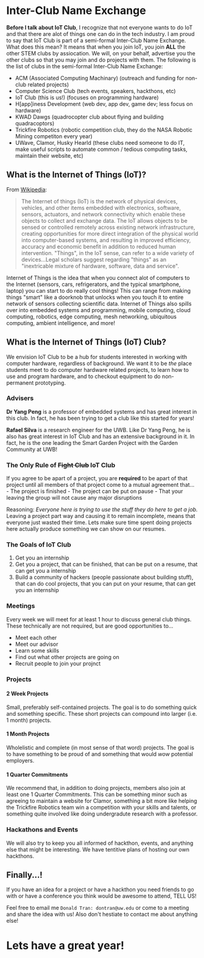 # Inter-Club Name Exchange
**Before I talk about IoT Club**, I recognize that not everyone wants to do IoT and that there are alot of things one can do in the tech industry. I am proud to say that IoT Club is part of a semi-formal Inter-Club Name Exchange. What does this mean? It means that when you join IoT, you join **ALL** the other STEM clubs by assiocation. We will, on your behalf, advertise you the other clubs so that you may join and do projects with them. The following is the list of clubs in the semi-formal Inter-Club Name Exchange: 
- ACM (Associated Computing Machinary) (outreach and funding for non-club related projects)
- Computer Science Club (tech events, speakers, hackthons, etc)
- IoT Club (this is us!) (focuses on programming hardware)
- H[app]iness Development (web dev, app dev, game dev; less focus on hardware)
- KWAD Dawgs (quadrocopter club about flying and building quadracoptors)
- Trickfire Robotics (robotic competition club, they do the NASA Robotic Mining competiton every year)
- UWave, Clamor, Husky Hearld (these clubs need someone to do IT, make useful scripts to automate common / tedious computing tasks, maintain their website, etc)

## What is the Internet of Things (IoT)?
From [Wikipedia](https://en.wikipedia.org/wiki/Internet_of_things): 
>The Internet of things (IoT) is the network of physical devices, vehicles, and other items embedded with electronics, software, sensors, actuators, and network connectivity which enable these objects to collect and exchange data. The IoT allows objects to be sensed or controlled remotely across existing network infrastructure, creating opportunities for more direct integration of the physical world into computer-based systems, and resulting in improved efficiency, accuracy and economic benefit in addition to reduced human intervention. "Things", in the IoT sense, can refer to a wide variety of devices...Legal scholars suggest regarding "things" as an "inextricable mixture of hardware, software, data and service".

Internet of Things is the idea that when you connect alot of computers to the Internet (sensors, cars, refrigerators, and the typical smartphone, laptop) you can start to do really cool things! This can range from making things "smart" like a doorknob that unlocks when you touch it to entire network of sensors collecting scientific data. Internet of Things also spills over into embedded systems and programming, mobile computing, cloud computing, robotics, edge computing, mesh networking, ubiquitous computing, ambient intelligence, and more!

## What is the Internet of Things (IoT) Club?
We envision IoT Club to be a hub for students interested in working with computer hardware, regardless of background. We want it to be _the_ place students meet to do computer hardware related projects, to learn how to use and program hardware, and to checkout equipment to do non-permanent prototyping. 

### Advisers
**Dr Yang Peng** is a professor of embedded systems and has great interest in this club. In fact, he has been trying to get a club like this started for years! 

**Rafael Silva** is a research engineer for the UWB. Like Dr Yang Peng, he is also has great interest in IoT Club and has an extensive background in it. In fact, he is the one leading the Smart Garden Project with the Garden Community at UWB! 

### The Only Rule of ~~Fight Club~~ IoT Club
If you agree to be apart of a project, you are **required** to be apart of that     project until all members of that project come to a mutual agreement that...
    - The project is finished
    - The project can be put on pause 
    - That your leaving the group will not cause any major disruptions 

Reasoning: 
_Everyone here is trying to use the stuff they do here to get a job._ Leaving a project part way and causing it to remain incomplete, means that everyone just wasted their time. Lets make sure time spent doing projects here actually produce something we can show on our resumes. 

### The Goals of IoT Club
1. Get you an internship 
2. Get you a project, that can be finished, that can be put on a resume, that can get you a internship
3. Build a community of hackers (people passionate about building stuff), that can do cool projects, that you can put on your resume, that can get you an internship 

### Meetings 
Every week we will meet for at least 1 hour to discuss general club things. These technically are not required, but are good opportunities to...
 - Meet each other 
 - Meet our advisor
 - Learn some skills
 - Find out what other projects are going on
 - Recruit people to join your projnct

### Projects

#### 2 Week Projects
Small, preferably self-contained projects. The goal is to do something quick and something specific. These short projects can compound into larger (i.e. 1 month) projects. 

#### 1 Month Projects
Wholelistic and complete (in most sense of that word) projects. The goal is to have something to be proud of and something that would *wow* potential employers. 

#### 1 Quarter Commitments
We recommend that, in addition to doing projects, members also join at least one 1 Quarter Commitments. This can be something minor such as agreeing to maintain a website for Clamor, something a bit more like helping the Trickfire Robotics team win a competition with your skills and talents, or something quite involved like doing undergradute research with a professor. 

### Hackathons and Events
We will also try to keep you all informed of hackthon, events, and anything else that might be interesting. We have tentitive plans of hosting our own hackthons.

## Finally...!
If you have an idea for a project or have a hackthon you need friends to go with or have a conference you think would be awesome to attend, TELL US! 

Feel free to email me `Donald Tran: dontran@uw.edu` or come to a meeting and share the idea with us! Also don't hestiate to contact me about anything else!

# Lets have a great year! 